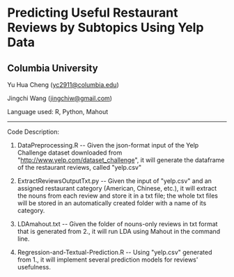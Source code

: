 Predicting Useful Restaurant Reviews by Subtopics Using Yelp Data
=================================================================

Columbia University
--------------------

Yu Hua Cheng (yc2911@columbia.edu)

Jingchi Wang (jingchiw@gmail.com)

Language used: R, Python, Mahout

--------------------------------

Code Description:

1. DataPreprocessing.R -- Given the json-format input of the Yelp Challenge dataset downloaded from
   "http://www.yelp.com/dataset_challenge", it will generate the dataframe of the restaurant reviews,
   called "yelp.csv"

2. ExtractReviewsOutputTxt.py -- Given the input of "yelp.csv" and an assigned restaurant category 
   (American, Chinese, etc.), it will extract the nouns from each review and store it in a txt file;
   the whole txt files will be stored in an automatically created folder with a name of its category.

3. LDAmahout.txt -- Given the folder of nouns-only reviews in txt format that is generated from 2.,
   it will run LDA using Mahout in the command line.

4. Regression-and-Textual-Prediction.R -- Using "yelp.csv" generated from 1., it will implement several
   prediction models for reviews' usefulness.
   

   
  
